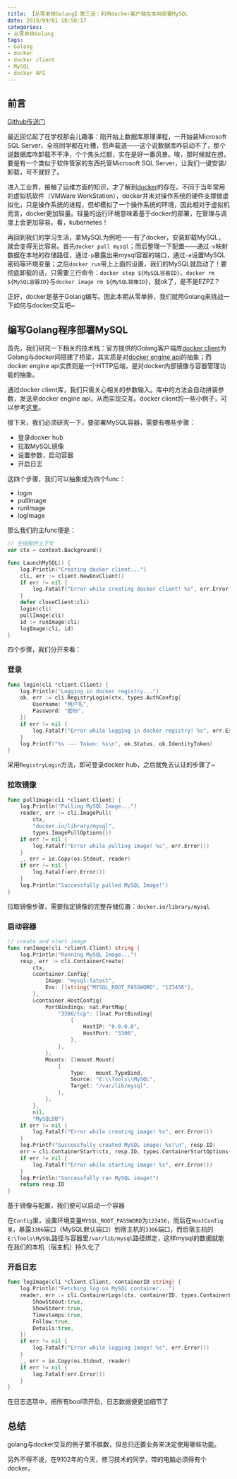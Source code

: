```yaml
---
title: 【从零单排Golang】第三话：利用docker客户端在本地部署MySQL
date: 2019/09/01 18:50:17
categories:
- 从零单排Golang
tags:
- Golang
- docker
- docker client
- MySQL
- docker API
---
```


## 前言

[Github传送门](https://github.com/utmhikari/gofromzero)

最近回忆起了在学校那会儿趣事：刚开始上数据库原理课程，一开始装Microsoft SQL Server，全班同学都在吐槽，怨声载道——这个说数据库咋启动不了，那个说数据库咋卸载不干净，个个焦头烂额，实在是好一番风景。唉，那时候就在想，要是有一个类似于软件管家的东西托管Microsoft SQL Server，让我们一键安装/卸载，可不就好了。

进入工业界，接触了运维方面的知识，才了解到[docker](https://www.docker.com/)的存在。不同于当年常用的虚拟机软件（VMWare WorkStation），docker并未对操作系统的硬件支撑做虚拟化，只是操作系统的进程，但却模拟了一个操作系统的环境，因此相对于虚拟机而言，docker更加轻量。轻量的运行环境意味着基于docker的部署，在管理与调度上会更加容易。看，kubernetes！

再回到我们的学习生活，拿MySQL为例吧——有了docker，安装卸载MySQL，就会变得无比容易。首先`docker pull mysql`；而后整理一下配置——通过`-v`映射数据在本地的存储路径，通过`-p`暴露出来mysql容器的端口，通过`-e`设置MySQL密码等环境变量；之后`docker run`带上上面的设置，我们的MySQL就启动了！要彻底卸载的话，只需要三行命令：`docker stop ${MySQL容器ID}`、`docker rm ${MySQL容器ID}`与`docker image rm ${MySQL镜像ID}`，就ok了，是不是EZPZ？

正好，docker是基于Golang编写。因此本期从零单排，我们就用Golang来挑战一下如何与docker交互吧~

## 编写Golang程序部署MySQL

首先，我们研究一下相关的技术栈：官方提供的Golang客户端库[docker client](https://godoc.org/github.com/docker/docker/client)为Golang与docker间搭建了桥梁，其实质是对[docker engine api](https://docs.docker.com/engine/api/v1.24/)的抽象；而docker engine api实质则是一个HTTP后端，是对docker内部镜像与容器管理功能的抽象。

通过docker client库，我们只需关心相关的参数输入。库中的方法会自动拼装参数，发送至docker engine api，从而实现交互。docker client的一些小例子，可以参考[这里](https://docs.docker.com/develop/sdk/examples/)。

接下来，我们必须研究一下，要部署MySQL容器，需要有哪些步骤：

<!-- more -->

- 登录docker hub
- 拉取MySQL镜像
- 设置参数，启动容器
- 开启日志

这四个步骤，我们可以抽象成为四个func：

- login
- pullImage
- runImage
- logImage

那么我们的主func便是：

```go
// 主线程的上下文
var ctx = context.Background()

func LaunchMySQL() {
    log.Println("Creating docker client...")
    cli, err := client.NewEnvClient()
    if err != nil {
        log.Fatalf("Error while creating docker client! %s", err.Error())
    }
    defer closeClient(cli)
    login(cli)
    pullImage(cli)
    id := runImage(cli)
    logImage(cli, id)
}
```

四个步骤，我们分开来看：

### 登录

```go
func login(cli *client.Client) {
    log.Println("Logging in docker registry...")
    ok, err := cli.RegistryLogin(ctx, types.AuthConfig{
        Username: "用户名",
        Password: "密码",
    })
    if err != nil {
        log.Fatalf("Error while logging in docker registry! %s", err.Error())
    }
    log.Printf("%s --- Token: %s\n", ok.Status, ok.IdentityToken)
}
```

采用`RegistryLogin`方法，即可登录docker hub，之后就免去认证的步骤了~

### 拉取镜像

```go
func pullImage(cli *client.Client) {
    log.Println("Pulling MySQL Image...")
    reader, err := cli.ImagePull(
        ctx,
        "docker.io/library/mysql",
        types.ImagePullOptions{})
    if err != nil {
        log.Fatalf("Error while pulling image! %s", err.Error())
    }
    _, err = io.Copy(os.Stdout, reader)
    if err != nil {
        log.Fatalf(err.Error())
    }
    log.Println("Successfully pulled MySQL Image!")
}
```

拉取镜像步骤，需要指定镜像的完整存储位置：`docker.io/library/mysql`

### 启动容器

```go
// create and start image
func runImage(cli *client.Client) string {
    log.Println("Running MySQL Image...")
    resp, err := cli.ContainerCreate(
        ctx,
        &container.Config{
            Image: "mysql:latest",
            Env: []string{"MYSQL_ROOT_PASSWORD", "123456"},
        },
        &container.HostConfig{
            PortBindings: nat.PortMap{
                "3306/tcp": []nat.PortBinding{
                    {
                        HostIP: "0.0.0.0",
                        HostPort: "3306",
                    },
                },
            },
            Mounts: []mount.Mount{
                {
                    Type:   mount.TypeBind,
                    Source: "E:\\Tools\\MySQL",
                    Target: "/var/lib/mysql",
                },
            },
        },
        nil,
        "MySQLDB")
    if err != nil {
        log.Fatalf("Error while creating image! %s", err.Error())
    }
    log.Printf("Successfully created MySQL image: %s!\n", resp.ID)
    err = cli.ContainerStart(ctx, resp.ID, types.ContainerStartOptions{})
    if err != nil {
        log.Fatalf("Error while starting image! %s", err.Error())
    }
    log.Println("Successfully ran MySQL image!")
    return resp.ID
}
```

基于镜像与配置，我们便可以启动一个容器

在`Config`里，设置环境变量`MYSQL_ROOT_PASSWORD`为`123456`，而后在`HostConfig里`，暴露`3306`端口（MySQL默认端口）到宿主机的`3306`端口，而后宿主机的`E:\Tools\MySQL`路径与容器里`/var/lib/mysql`路径绑定，这样mysql的数据就能在我们的本机（宿主机）持久化了

### 开启日志

```go
func logImage(cli *client.Client, containerID string) {
    log.Println("Fetching log on MySQL container...")
    reader, err := cli.ContainerLogs(ctx, containerID, types.ContainerLogsOptions{
        ShowStdout:true,
        ShowStderr:true,
        Timestamps:true,
        Follow:true,
        Details:true,
    })
    if err != nil {
        log.Fatalf("Error while logging image! %s", err.Error())
    }
    _, err = io.Copy(os.Stdout, reader)
    if err != nil {
        log.Fatalf(err.Error())
    }
}
```

在日志选项中，把所有bool项开启，日志数据便更加细节了

## 总结

golang与docker交互的例子繁不胜数，但总归还要业务来决定使用哪些功能。

另外不得不说，在9102年的今天，修习技术的同学，带的电脑必须得有个docker。
